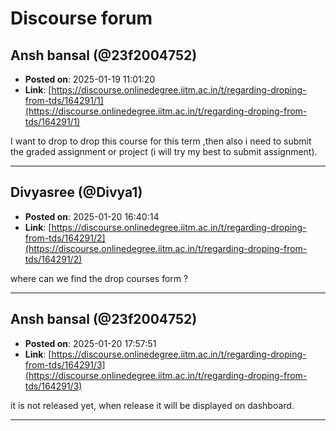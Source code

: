 # Discourse forum

## Ansh bansal (@23f2004752)
- **Posted on**: 2025-01-19 11:01:20
- **Link**: [https://discourse.onlinedegree.iitm.ac.in/t/regarding-droping-from-tds/164291/1](https://discourse.onlinedegree.iitm.ac.in/t/regarding-droping-from-tds/164291/1)

I want to drop to drop this course for this term ,then also i need to submit the graded assignment or project (i will try my best to submit assignment).

---

## Divyasree (@Divya1)
- **Posted on**: 2025-01-20 16:40:14
- **Link**: [https://discourse.onlinedegree.iitm.ac.in/t/regarding-droping-from-tds/164291/2](https://discourse.onlinedegree.iitm.ac.in/t/regarding-droping-from-tds/164291/2)

where can we find the    drop courses form ?

---

## Ansh bansal (@23f2004752)
- **Posted on**: 2025-01-20 17:57:51
- **Link**: [https://discourse.onlinedegree.iitm.ac.in/t/regarding-droping-from-tds/164291/3](https://discourse.onlinedegree.iitm.ac.in/t/regarding-droping-from-tds/164291/3)

it is not released yet, when release it will be displayed on dashboard.

---
